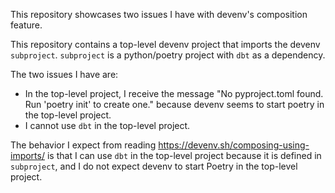 This repository showcases two issues I have with devenv's composition feature.

This repository contains a top-level devenv project that imports the devenv `subproject`. `subproject` is a python/poetry project with `dbt` as a dependency.

The two issues I have are:
- In the top-level project, I receive the message "No pyproject.toml found. Run 'poetry init' to create one." because devenv seems to start poetry in the top-level project.
- I cannot use `dbt` in the top-level project.

The behavior I expect from reading https://devenv.sh/composing-using-imports/ is that I can use `dbt` in the top-level project because it is defined in `subproject`, and I do not expect devenv to start Poetry in the top-level project.
